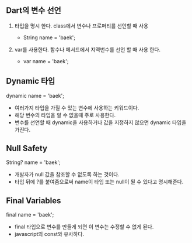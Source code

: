 ## Dart의 변수 선언

1. 타입을 명시 한다. class에서 변수나 프로퍼티를 선언할 때 사용

   - String name = 'baek';

2. var를 사용한다. 함수나 메서드에서 지역번수를 선언 할 때 사용 한다.
   - var name = 'baek';

## Dynamic 타입

  dynamic name = 'baek';

- 여러가지 타입을 가질 수 있는 변수에 사용하는 키워드이다.
- 해당 변수의 타입을 알 수 없을때 주로 사용한다.
- 변수를 선언할 때 dynamic을 사용하거나 값을 지정하지 않으면 dynamic 타입을 가진다.

## Null Safety

  String? name = 'baek';

- 개발자가 null 값을 참조할 수 없도록 하는 것이다.
- 타입 뒤에 ?를 붙여줌으로써 name이 타입 또는 null이 될 수 있다고 명시해준다.

## Final Variables

  final name = 'baek';

- final 타입으로 변수를 만들게 되면 이 변수는 수정할 수 없게 된다.
- javascript의 const와 유사하다.
